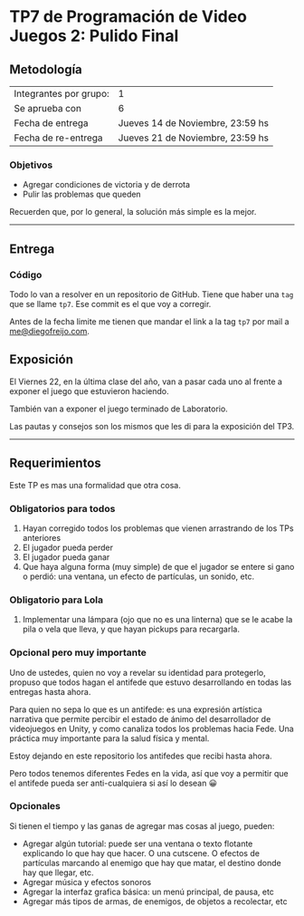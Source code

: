 # TP7 de Programación de Video Juegos 2: Pulido Final

## Metodología

|                        |                                  |
| ---------------------- | -------------------------------- |
| Integrantes por grupo: | 1                                |
| Se aprueba con         | 6                                |
| Fecha de entrega       | Jueves 14 de Noviembre, 23:59 hs |
| Fecha de re-entrega    | Jueves 21 de Noviembre, 23:59 hs |


### Objetivos

- Agregar condiciones de victoria y de derrota
- Pulir las problemas que queden

Recuerden que, por lo general, la solución más simple es la mejor.

----

## Entrega

### Código

Todo lo van a resolver en un repositorio de GitHub. Tiene que haber una `tag` que se llame `tp7`. Ese commit es el que voy a corregir.

 Antes de la fecha limite me tienen que mandar el link a la tag `tp7` por mail a <me@diegofreijo.com>.

## Exposición

El Viernes 22, en la última clase del año, van a pasar cada uno al frente a exponer el juego que estuvieron haciendo. 

También van a exponer el juego terminado de Laboratorio.

Las pautas y consejos son los mismos que les di para la exposición del TP3.

----

## Requerimientos

Este TP es mas una formalidad que otra cosa.

### Obligatorios para todos

1. Hayan corregido todos los problemas que vienen arrastrando de los TPs anteriores
2. El jugador pueda perder
3. El jugador pueda ganar
4. Que haya alguna forma (muy simple) de que el jugador se entere si gano o perdió: una ventana, un efecto de partículas, un sonido, etc.

### Obligatorio para Lola

1. Implementar una lámpara (ojo que no es una linterna) que se le acabe la pila o vela que lleva, y que hayan pickups para recargarla.

### Opcional pero muy importante

Uno de ustedes, quien no voy a revelar su identidad para protegerlo, propuso que todos hagan el antifede que estuvo desarrollando en todas las entregas hasta ahora. 

Para quien no sepa lo que es un antifede: es una expresión artística narrativa que permite percibir el estado de ánimo del desarrollador de videojuegos en Unity, y como canaliza todos los problemas hacia Fede. Una práctica muy importante para la salud física y mental.

Estoy dejando en este repositorio los antifedes que recibi hasta ahora.

Pero todos tenemos diferentes Fedes en la vida, así que voy a permitir que el antifede pueda ser anti-cualquiera si así lo desean 😀

### Opcionales

Si tienen el tiempo y las ganas de agregar mas cosas al juego, pueden:

- Agregar algún tutorial: puede ser una ventana o texto flotante explicando lo que hay que hacer. O una cutscene. O efectos de partículas marcando al enemigo que hay que matar, el destino donde hay que llegar, etc.
- Agregar música y efectos sonoros
- Agregar la interfaz grafica básica: un menú principal, de pausa, etc
- Agregar más tipos de armas, de enemigos, de objetos a recolectar, etc



